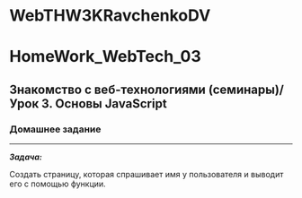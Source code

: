 # WebTHW3KRavchenkoDV

# HomeWork_WebTech_03
## Знакомство с веб-технологиями (семинары)/Урок 3. Основы JavaScript
### Домашнее задание
---
_**Задача:**_

Cоздать страницу, которая спрашивает имя у пользователя и выводит его с помощью функции.
